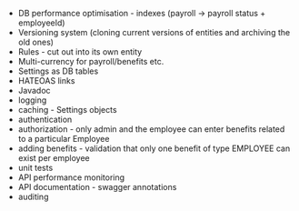 * DB performance optimisation - indexes (payroll -> payroll status + employeeId)
* Versioning system (cloning current versions of entities and archiving the old ones)
* Rules - cut out into its own entity
* Multi-currency for payroll/benefits etc.
* Settings as DB tables
* HATEOAS links
* Javadoc
* logging
* caching - Settings objects
* authentication
* authorization - only admin and the employee can enter benefits related to a particular Employee
* adding benefits - validation that only one benefit of type EMPLOYEE can exist per employee
* unit tests
* API performance monitoring
* API documentation - swagger annotations
* auditing